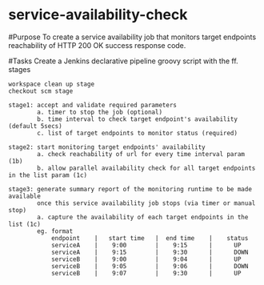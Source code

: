 # service-availability-check

#Purpose
To create a service availability job that monitors target endpoints 
reachability of HTTP 200 OK success response code.

#Tasks
Create a Jenkins declarative pipeline groovy script with the ff. stages
    
    workspace clean up stage 
    checkout scm stage

    stage1: accept and validate required parameters
            a. timer to stop the job (optional)
            b. time interval to check target endpoint's availability (default 5secs)
            c. list of target endpoints to monitor status (required)
   
    stage2: start monitoring target endpoints' availability
            a. check reachability of url for every time interval param (1b)
            b. allow parallel availability check for all target endpoints in the list param (1c)

    stage3: generate summary report of the monitoring runtime to be made available 
            once this service availability job stops (via timer or manual stop)
            a. capture the availability of each target endpoints in the list (1c)
            eg. format
                endpoint    |   start time   |  end time    |    status
                serviceA    |    9:00        |    9:15      |      UP
                serviceA    |    9:15        |    9:30      |      DOWN
                serviceB    |    9:00        |    9:04      |      UP
                serviceB    |    9:05        |    9:06      |      DOWN
                serviceB    |    9:07        |    9:30      |      UP